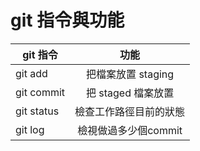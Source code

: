 
# git 指令與功能

| git 指令       | 功能              |
| ------------- |:----------------:|
| git add       | 把檔案放置 staging |
| git commit    | 把 staged 檔案放置 |
| git status    |檢查工作路徑目前的狀態|
| git log       |檢視做過多少個commit |